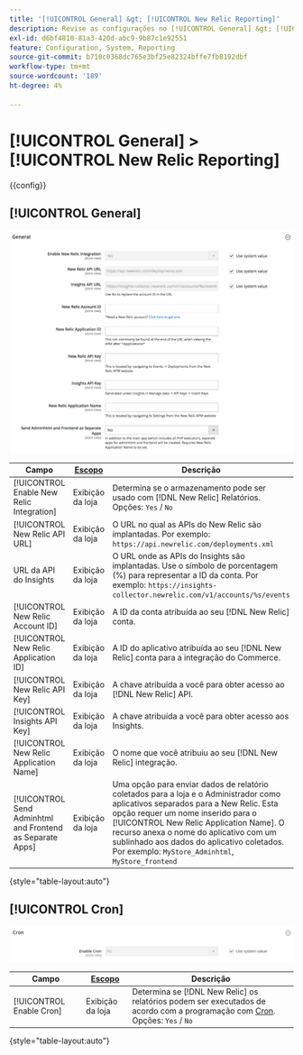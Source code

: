 ```yaml
---
title: '[!UICONTROL General] &gt; [!UICONTROL New Relic Reporting]'
description: Revise as configurações no [!UICONTROL General] &gt; [!UICONTROL New Relic Reporting] página do Administrador do Commerce.
exl-id: d6bf4810-81a3-420d-abc9-9b87c1e92551
feature: Configuration, System, Reporting
source-git-commit: b710c0368dc765e3bf25e82324bffe7fb8192dbf
workflow-type: tm+mt
source-wordcount: '189'
ht-degree: 4%

---
```


# [!UICONTROL General] > [!UICONTROL New Relic Reporting]

{{config}}

## [!UICONTROL General]

![Geral](./assets/new-relic-reporting-general.png)<!-- zoom -->

<!-- [General](https://docs.magento.com/user-guide/reports/new-relic-reporting.html) -->

| Campo | [Escopo](../../getting-started/websites-stores-views.md#scope-settings) | Descrição |
|--- |--- |--- |
| [!UICONTROL Enable New Relic Integration] | Exibição da loja | Determina se o armazenamento pode ser usado com [!DNL New Relic] Relatórios. Opções: `Yes` / `No` |
| [!UICONTROL New Relic API URL] | Exibição da loja | O URL no qual as APIs do New Relic são implantadas. Por exemplo: `https://api.newrelic.com/deployments.xml` |
| URL da API do Insights | Exibição da loja | O URL onde as APIs do Insights são implantadas. Use o símbolo de porcentagem (%) para representar a ID da conta. Por exemplo: `https://insights-collector.newrelic.com/v1/accounts/%s/events` |
| [!UICONTROL New Relic Account ID] | Exibição da loja | A ID da conta atribuída ao seu [!DNL New Relic] conta. |
| [!UICONTROL New Relic Application ID] | Exibição da loja | A ID do aplicativo atribuída ao seu [!DNL New Relic] conta para a integração do Commerce. |
| [!UICONTROL New Relic API Key] | Exibição da loja | A chave atribuída a você para obter acesso ao [!DNL New Relic] API. |
| [!UICONTROL Insights API Key] | Exibição da loja | A chave atribuída a você para obter acesso aos Insights. |
| [!UICONTROL New Relic Application Name] | Exibição da loja | O nome que você atribuiu ao seu [!DNL New Relic] integração. |
| [!UICONTROL Send Adminhtml and Frontend as Separate Apps] | Exibição da loja | Uma opção para enviar dados de relatório coletados para a loja e o Administrador como aplicativos separados para a New Relic. Esta opção requer um nome inserido para o [!UICONTROL New Relic Application Name]. O recurso anexa o nome do aplicativo com um sublinhado aos dados do aplicativo coletados. Por exemplo: `MyStore_Adminhtml`, `MyStore_frontend` |

{style="table-layout:auto"}

## [!UICONTROL Cron]

![Cron](./assets/new-relic-reporting-cron.png)<!-- zoom -->

<!-- Cron](https://docs.magento.com/user-guide/system/cron.html) -->

| Campo | [Escopo](../../getting-started/websites-stores-views.md#scope-settings) | Descrição |
|--- |--- |--- |
| [!UICONTROL Enable Cron] | Exibição da loja | Determina se [!DNL New Relic] os relatórios podem ser executados de acordo com a programação com [Cron](../../systems/cron.md). Opções: `Yes` / `No` |

{style="table-layout:auto"}
